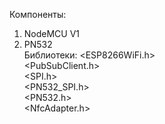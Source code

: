 Компоненты:  
1) NodeMCU V1
2) PN532  
Библиотеки:
<ESP8266WiFi.h>  
<PubSubClient.h>  
<SPI.h>  
<PN532_SPI.h>  
<PN532.h>  
<NfcAdapter.h>  
